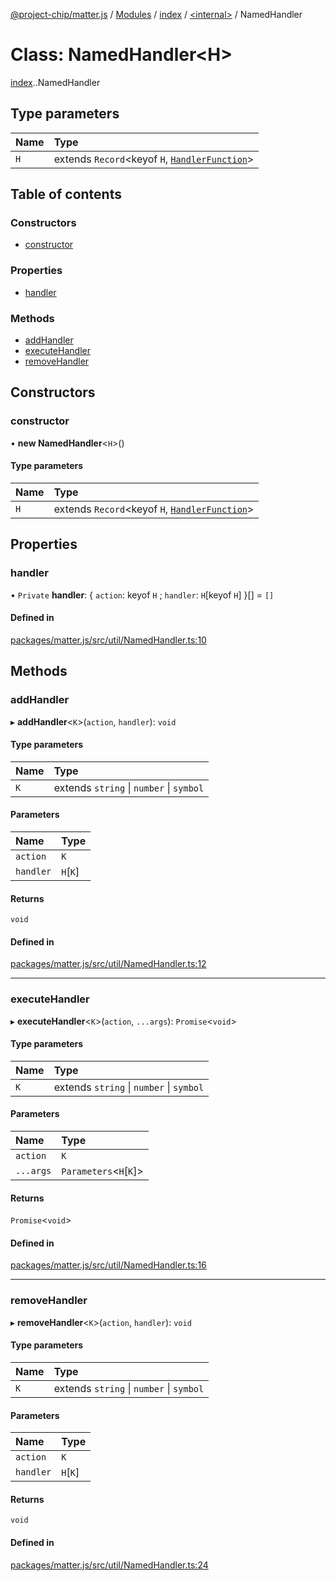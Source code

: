 [@project-chip/matter.js](../README.md) / [Modules](../modules.md) / [index](../modules/index.md) / [<internal\>](../modules/index._internal_.md) / NamedHandler

# Class: NamedHandler<H\>

[index](../modules/index.md).[<internal>](../modules/index._internal_.md).NamedHandler

## Type parameters

| Name | Type |
| :------ | :------ |
| `H` | extends `Record`<keyof `H`, [`HandlerFunction`](../modules/index._internal_.md#handlerfunction)\> |

## Table of contents

### Constructors

- [constructor](index._internal_.NamedHandler.md#constructor)

### Properties

- [handler](index._internal_.NamedHandler.md#handler)

### Methods

- [addHandler](index._internal_.NamedHandler.md#addhandler)
- [executeHandler](index._internal_.NamedHandler.md#executehandler)
- [removeHandler](index._internal_.NamedHandler.md#removehandler)

## Constructors

### constructor

• **new NamedHandler**<`H`\>()

#### Type parameters

| Name | Type |
| :------ | :------ |
| `H` | extends `Record`<keyof `H`, [`HandlerFunction`](../modules/index._internal_.md#handlerfunction)\> |

## Properties

### handler

• `Private` **handler**: { `action`: keyof `H` ; `handler`: `H`[keyof `H`]  }[] = `[]`

#### Defined in

[packages/matter.js/src/util/NamedHandler.ts:10](https://github.com/project-chip/matter.js/blob/5bdbf8d/packages/matter.js/src/util/NamedHandler.ts#L10)

## Methods

### addHandler

▸ **addHandler**<`K`\>(`action`, `handler`): `void`

#### Type parameters

| Name | Type |
| :------ | :------ |
| `K` | extends `string` \| `number` \| `symbol` |

#### Parameters

| Name | Type |
| :------ | :------ |
| `action` | `K` |
| `handler` | `H`[`K`] |

#### Returns

`void`

#### Defined in

[packages/matter.js/src/util/NamedHandler.ts:12](https://github.com/project-chip/matter.js/blob/5bdbf8d/packages/matter.js/src/util/NamedHandler.ts#L12)

___

### executeHandler

▸ **executeHandler**<`K`\>(`action`, `...args`): `Promise`<`void`\>

#### Type parameters

| Name | Type |
| :------ | :------ |
| `K` | extends `string` \| `number` \| `symbol` |

#### Parameters

| Name | Type |
| :------ | :------ |
| `action` | `K` |
| `...args` | `Parameters`<`H`[`K`]\> |

#### Returns

`Promise`<`void`\>

#### Defined in

[packages/matter.js/src/util/NamedHandler.ts:16](https://github.com/project-chip/matter.js/blob/5bdbf8d/packages/matter.js/src/util/NamedHandler.ts#L16)

___

### removeHandler

▸ **removeHandler**<`K`\>(`action`, `handler`): `void`

#### Type parameters

| Name | Type |
| :------ | :------ |
| `K` | extends `string` \| `number` \| `symbol` |

#### Parameters

| Name | Type |
| :------ | :------ |
| `action` | `K` |
| `handler` | `H`[`K`] |

#### Returns

`void`

#### Defined in

[packages/matter.js/src/util/NamedHandler.ts:24](https://github.com/project-chip/matter.js/blob/5bdbf8d/packages/matter.js/src/util/NamedHandler.ts#L24)
